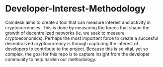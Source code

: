 # Developer-Interest-Methodology
Coindesk aims to create a tool that can measure interest and activity in cryptocurrencies.
This is done by measuring the forces that shape the growth of decentralized networks (ie. we seek to measure cryptoeconomics).
Perhaps the most important force to create a succesful decentralized cryptocurrency is through capturing the interest of developers to contribute to the project.
Because this is so vital, yet so complex, the goal for this repo is to capture insight from the developer community to help harden our methodology.
